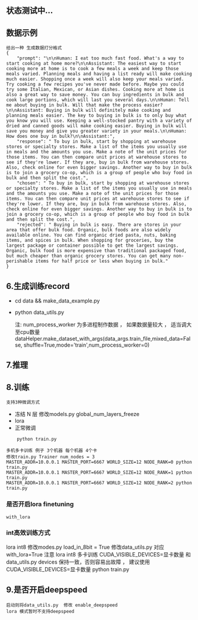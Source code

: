 ## 状态测试中...


## 数据示例
    给出一种 生成数据打分格式
    {
        "prompt": "\n\nHuman: I eat too much fast food. What's a way to start cooking at home more?\n\nAssistant: The easiest way to start cooking more at home is to cook a few meals a week and keep those meals varied. Planning meals and having a list ready will make cooking much easier. Shopping once a week will also keep your meals varied. Try cooking a few recipes you've never made before. Maybe you could try some Italian, Mexican, or Asian dishes. Cooking more at home is also a great way to save money. You can buy ingredients in bulk and cook large portions, which will last you several days.\n\nHuman: Tell me about buying in bulk. Will that make the process easier?\n\nAssistant: Buying in bulk will definitely make cooking and planning meals easier. The key to buying in bulk is to only buy what you know you will use. Keeping a well-stocked pantry with a variety of dried and canned goods will make cooking easier. Buying in bulk will save you money and give you greater variety in your meals.\n\nHuman: How does one buy in bulk?\n\nAssistant:",
        "response": " To buy in bulk, start by shopping at warehouse stores or specialty stores. Make a list of the items you usually use in meals and the amounts you use. Make a note of the unit prices for those items. You can then compare unit prices at warehouse stores to see if they're lower. If they are, buy in bulk from warehouse stores. Also, check online for even bigger savings. Another way to buy in bulk is to join a grocery co-op, which is a group of people who buy food in bulk and then split the cost.",
        "chosen": " To buy in bulk, start by shopping at warehouse stores or specialty stores. Make a list of the items you usually use in meals and the amounts you use. Make a note of the unit prices for those items. You can then compare unit prices at warehouse stores to see if they're lower. If they are, buy in bulk from warehouse stores. Also, check online for even bigger savings. Another way to buy in bulk is to join a grocery co-op, which is a group of people who buy food in bulk and then split the cost.",
        "rejected": " Buying in bulk is easy. There are stores in your area that offer bulk food. Organic, bulk foods are also widely available online. You can find organic dried pasta, nuts, baking items, and spices in bulk. When shopping for groceries, buy the largest package or container possible to get the largest savings. Organic, bulk food is more expensive than traditional packaged food, but much cheaper than organic grocery stores. You can get many non-perishable items for half price or less when buying in bulk."
    }




## 6.生成训练record
   
- cd data && make_data_example.py 
- python data_utils.py
    
    注:
    num_process_worker 为多进程制作数据 ， 如果数据量较大 ， 适当调大至cpu数量
    dataHelper.make_dataset_with_args(data_args.train_file,mixed_data=False, shuffle=True,mode='train',num_process_worker=0)


## 7.推理



## 8.训练
    支持3种微调方式 
- 冻结 N 层 修改models.py global_num_layers_freeze
- lora
- 正常微调
```text
    python train.py
```

```text
多机多卡训练 例子 3个机器 每个机器 4个卡
修改train.py Trainer num_nodes = 3
MASTER_ADDR=10.0.0.1 MASTER_PORT=6667 WORLD_SIZE=12 NODE_RANK=0 python train.py 
MASTER_ADDR=10.0.0.1 MASTER_PORT=6667 WORLD_SIZE=12 NODE_RANK=1 python train.py 
MASTER_ADDR=10.0.0.1 MASTER_PORT=6667 WORLD_SIZE=12 NODE_RANK=2 python train.py 
```


### 是否开启lora finetuning
    with_lora


### int高效训练方式
   lora int8     修改modes.py load_in_8bit = True 修改data_utils.py 对应with_lora=True 
   注意 lora int8 多卡训练  CUDA_VISIBLE_DEVICES=显卡数量 和 data_utils.py devices 保持一致，否则容易出故障 ， 建议使用 CUDA_VISIBLE_DEVICES=显卡数量 python train.py

## 9.是否开启deepspeed
    启动则将data_utils.py  修改 enable_deepspeed 
    lora 模式暂时不支持deepspeed
